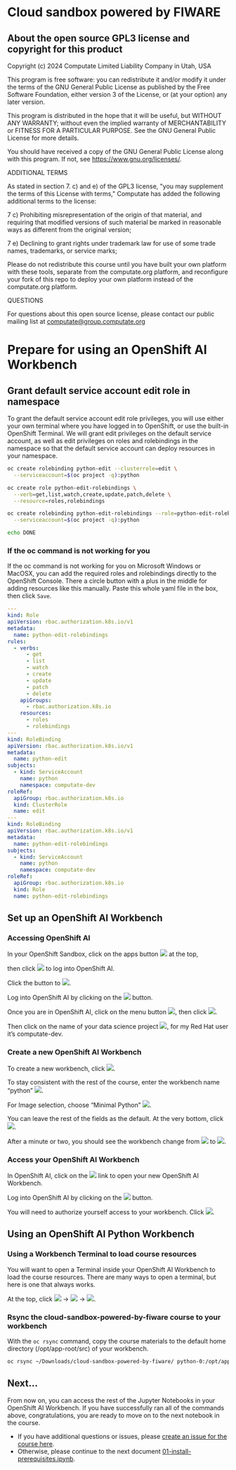 # Cloud sandbox powered by FIWARE

## About the open source GPL3 license and copyright for this product

Copyright (c) 2024 Computate Limited Liability Company in Utah, USA

This program is free software: you can redistribute it and/or modify
it under the terms of the GNU General Public License as published by
the Free Software Foundation, either version 3 of the License, or
(at your option) any later version.

This program is distributed in the hope that it will be useful,
but WITHOUT ANY WARRANTY; without even the implied warranty of
MERCHANTABILITY or FITNESS FOR A PARTICULAR PURPOSE.  See the
GNU General Public License for more details.

You should have received a copy of the GNU General Public License
along with this program.  If not, see <https://www.gnu.org/licenses/>.

ADDITIONAL TERMS

As stated in section 7. c) and e) of the GPL3 license, 
"you may supplement the terms of this License with terms," 
Computate has added the following additional terms to the license: 

  7 c) Prohibiting misrepresentation of the origin of that material, and
    requiring that modified versions of such material be marked in
    reasonable ways as different from the original version;

  7 e) Declining to grant rights under trademark law for use of some
    trade names, trademarks, or service marks;

Please do not redistribute this course until you have built your own platform with these tools, 
separate from the computate.org platform, and reconfigure your fork of this repo to deploy 
your own platform instead of the computate.org platform. 

QUESTIONS

For questions about this open source license, please contact our public mailing list at computate@group.computate.org

# Prepare for using an OpenShift AI Workbench

## Grant default service account edit role in namespace

To grant the default service account edit role privileges, you will use
either your own terminal where you have logged in to OpenShift, or use
the built-in OpenShift Terminal. We will grant edit privileges on the
default service account, as well as edit privileges on roles and
rolebindings in the namespace so that the default service account can
deploy resources in your namespace.



```bash
oc create rolebinding python-edit --clusterrole=edit \
  --serviceaccount=$(oc project -q):python

oc create role python-edit-rolebindings \
  --verb=get,list,watch,create,update,patch,delete \
  --resource=roles,rolebindings

oc create rolebinding python-edit-rolebindings --role=python-edit-rolebindings \
  --serviceaccount=$(oc project -q):python

echo DONE
```

### If the oc command is not working for you

If the oc command is not working for you on Microsoft Windows or MacOSX, 
you can add the required roles and rolebindings directly to the OpenShift Console. 
There a circle button with a plus in the middle for adding resources like this manually. 
Paste this whole yaml file in the box, then click `Save`. 

```yaml
---
kind: Role
apiVersion: rbac.authorization.k8s.io/v1
metadata:
  name: python-edit-rolebindings
rules:
  - verbs:
      - get
      - list
      - watch
      - create
      - update
      - patch
      - delete
    apiGroups:
      - rbac.authorization.k8s.io
    resources:
      - roles
      - rolebindings
---
kind: RoleBinding
apiVersion: rbac.authorization.k8s.io/v1
metadata:
  name: python-edit
subjects:
  - kind: ServiceAccount
    name: python
    namespace: computate-dev
roleRef:
  apiGroup: rbac.authorization.k8s.io
  kind: ClusterRole
  name: edit
---
kind: RoleBinding
apiVersion: rbac.authorization.k8s.io/v1
metadata:
  name: python-edit-rolebindings
subjects:
  - kind: ServiceAccount
    name: python
    namespace: computate-dev
roleRef:
  apiGroup: rbac.authorization.k8s.io
  kind: Role
  name: python-edit-rolebindings
```

## Set up an OpenShift AI Workbench

### Accessing OpenShift AI

In your OpenShift Sandbox, click on the apps button
<img src="pictures/100002010000003000000024AAAC041571052865.png" />
at the top,

then click
<img src="pictures/open-openshift-ai.png" />
to log into OpenShift AI.

Click the button to
<img src="pictures/10000201000000A000000020B028AB197DEBE3A3.png" />.

Log into OpenShift AI by clicking on the
<img src="pictures/100002010000006C0000001DABF5B58FF6B1D253.png" />
button.

Once you are in OpenShift AI, click on the menu button
<img src="pictures/100002010000002E000000216426608B65255A13.png" />,
then click
<img src="pictures/10000201000000B200000027F58611BB363F3154.png" />.

Then click on the name of your data science project
<img src="pictures/100002010000008F00000034E5BB257B3DE6397F.png" />,
for my Red Hat user it’s computate-dev.


### Create a new OpenShift AI Workbench

To create a new workbench, click
<img src="pictures/100002010000009100000021A1D82C0B6349F1C3.png" />.

To stay consistent with the rest of the course, enter the workbench name
“python”
<img src="pictures/1000020100000043000000446EA181997A7346B6.png" />.

For Image selection, choose “Minimal Python”
<img src="pictures/100002010000007B0000003FA29A900E8890D587.png" />.

You can leave the rest of the fields as the default. At the very bottom,
click
<img src="pictures/1000020100000091000000211148800178F97C50.png" />.

After a minute or two, you should see the workbench change from
<img src="pictures/10000201000000460000002FDF0FBBBC61A6E1C5.png" />
to
<img src="pictures/100002010000003A00000030BD8223197D20CCFD.png" />.


### Access your OpenShift AI Workbench

In OpenShift AI, click on the
<img src="pictures/100002010000004200000023E46306A5CE3ADC98.png" />
link to open your new OpenShift AI Workbench.

Log into OpenShift AI by clicking on the
<img src="pictures/100002010000006C0000001DABF5B58FF6B1D253.png" />
button.

You will need to authorize yourself access to your workbench. Click
<img src="pictures/10000201000000CD0000001AA11D3D36B96FAA42.png" />.

## Using an OpenShift AI Python Workbench

### Using a Workbench Terminal to load course resources

You will want to open a Terminal inside your OpenShift AI Workbench to
load the course resources. There are many ways to open a terminal, but
here is one that always works.

At the top, click
<img src="pictures/100002010000002300000017A7751A2F8CB5671D.png" />
→
<img src="pictures/100002010000002800000016B63989EE943480F7.png" />
→
<img src="pictures/100002010000004D00000018604E6A830090C94F.png" />.


### Rsync the cloud-sandbox-powered-by-fiware course to your workbench

With the `oc rsync` command, copy the course materials to the default home directory
(/opt/app-root/src) of your workbench.

```bash
oc rsync ~/Downloads/cloud-sandbox-powered-by-fiware/ python-0:/opt/app-root/src/cloud-sandbox-powered-by-fiware/
```

## Next...
From now on, you can access the rest of the Jupyter Notebooks in your OpenShift AI Workbench. 
If you have successfully ran all of the commands above, congratulations, you are ready to move on to the next notebook in the course. 

- If you have additional questions or issues, please [create an issue for the course here](https://github.com/computate-org/computate/issues). 
- Otherwise, please continue to the next document [01-install-prerequisites.ipynb](01-install-prerequisites.ipynb). 
